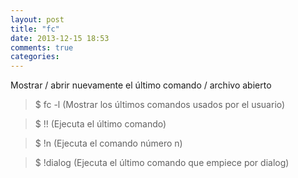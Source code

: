 ```yaml
---
layout: post
title: "fc"
date: 2013-12-15 18:53
comments: true
categories: 
---
```

Mostrar / abrir nuevamente el último comando / archivo abierto 

>$ fc -l (Mostrar los últimos comandos usados por el usuario)

>$ !! (Ejecuta el último comando)

>$ !n (Ejecuta el comando número n)

>$ !dialog (Ejecuta el último comando que empiece por dialog)

